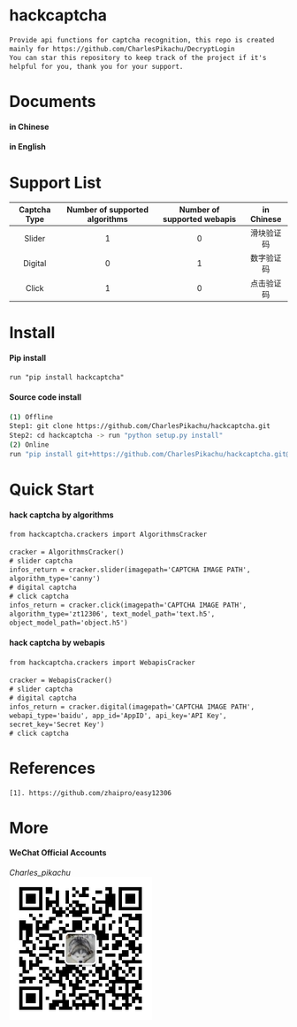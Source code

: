 # hackcaptcha
```
Provide api functions for captcha recognition, this repo is created mainly for https://github.com/CharlesPikachu/DecryptLogin
You can star this repository to keep track of the project if it's helpful for you, thank you for your support.
```

# Documents
#### in Chinese

#### in English


# Support List
|  Captcha Type        |   Number of supported algorithms    |    Number of supported webapis        |   in Chinese    |
|  :----:              |   :----:                            |    :----:                             |   :----:        |
|  Slider              |   1								 |    0                                  |   滑块验证码    |
|  Digital             |   0								 |    1                                  |   数字验证码    |
|  Click               |   1								 |    0                                  |   点击验证码    |


# Install
#### Pip install
```
run "pip install hackcaptcha"
```
#### Source code install
```sh
(1) Offline
Step1: git clone https://github.com/CharlesPikachu/hackcaptcha.git
Step2: cd hackcaptcha -> run "python setup.py install"
(2) Online
run "pip install git+https://github.com/CharlesPikachu/hackcaptcha.git@master"
```

# Quick Start
#### hack captcha by algorithms
```
from hackcaptcha.crackers import AlgorithmsCracker

cracker = AlgorithmsCracker()
# slider captcha
infos_return = cracker.slider(imagepath='CAPTCHA IMAGE PATH', algorithm_type='canny')
# digital captcha
# click captcha
infos_return = cracker.click(imagepath='CAPTCHA IMAGE PATH', algorithm_type='zt12306', text_model_path='text.h5', object_model_path='object.h5')
```
#### hack captcha by webapis
```
from hackcaptcha.crackers import WebapisCracker

cracker = WebapisCracker()
# slider captcha
# digital captcha
infos_return = cracker.digital(imagepath='CAPTCHA IMAGE PATH', webapi_type='baidu', app_id='AppID', api_key='API Key', secret_key='Secret Key')
# click captcha
```

# References
```
[1]. https://github.com/zhaipro/easy12306
```

# More
#### WeChat Official Accounts
*Charles_pikachu*  
![img](pikachu.jpg)